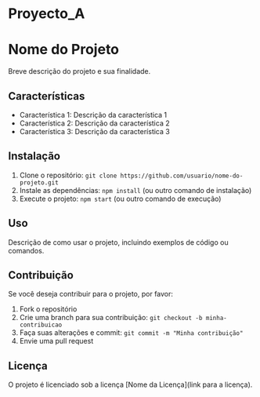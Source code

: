 # Proyecto_A

# Nome do Projeto

Breve descrição do projeto e sua finalidade.

## Características

* Característica 1: Descrição da característica 1
* Característica 2: Descrição da característica 2
* Característica 3: Descrição da característica 3

## Instalação

1. Clone o repositório: `git clone https://github.com/usuario/nome-do-projeto.git`
2. Instale as dependências: `npm install` (ou outro comando de instalação)
3. Execute o projeto: `npm start` (ou outro comando de execução)

## Uso

Descrição de como usar o projeto, incluindo exemplos de código ou comandos.

## Contribuição

Se você deseja contribuir para o projeto, por favor:

1. Fork o repositório
2. Crie uma branch para sua contribuição: `git checkout -b minha-contribuicao`
3. Faça suas alterações e commit: `git commit -m "Minha contribuição"`
4. Envie uma pull request

## Licença

O projeto é licenciado sob a licença [Nome da Licença](link para a licença).